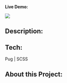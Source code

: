 # 

**Live Demo:** []()

![](./assets/screenshot.png)

## Description:



## Tech:

Pug | SCSS

## About this Project:


